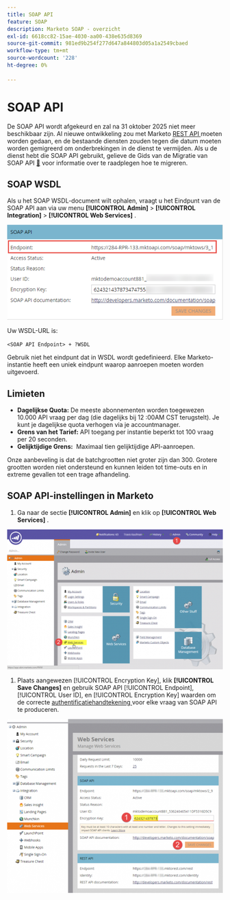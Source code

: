 ```yaml
---
title: SOAP API
feature: SOAP
description: Marketo SOAP - overzicht
exl-id: 6618cc82-15ae-4030-aa00-438e635d8369
source-git-commit: 981ed9b254f277d647a844803d05a1a2549cbaed
workflow-type: tm+mt
source-wordcount: '228'
ht-degree: 0%

---
```


# SOAP API

De SOAP API wordt afgekeurd en zal na 31 oktober 2025 niet meer beschikbaar zijn. Al nieuwe ontwikkeling zou met Marketo [ REST API ](../rest-api/rest-api.md) moeten worden gedaan, en de bestaande diensten zouden tegen die datum moeten worden gemigreerd om onderbrekingen in de dienst te vermijden. Als u de dienst hebt die SOAP API gebruikt, gelieve de Gids van de Migratie van SOAP API [&#128279;](./migration.md) voor informatie over te raadplegen hoe te migreren.

## SOAP WSDL

Als u het SOAP WSDL-document wilt ophalen, vraagt u het Eindpunt van de SOAP API aan via uw menu **[!UICONTROL Admin]** > **[!UICONTROL Integration]** > **[!UICONTROL Web Services]** .

![ Eindpunt van SOAP ](assets/endpoint-soap.png)

Uw WSDL-URL is:

`<SOAP API Endpoint> + ?WSDL`

Gebruik niet het eindpunt dat in WSDL wordt gedefinieerd. Elke Marketo-instantie heeft een uniek eindpunt waarop aanroepen moeten worden uitgevoerd.

## Limieten

- **Dagelijkse Quota:** De meeste abonnementen worden toegewezen 10.000 API vraag per dag (die dagelijks bij 12 :00AM CST terugstelt). Je kunt je dagelijkse quota verhogen via je accountmanager.
- **Grens van het Tarief:** API toegang per instantie beperkt tot 100 vraag per 20 seconden.
- **Gelijktijdige Grens:**  Maximaal tien gelijktijdige API-aanroepen.

Onze aanbeveling is dat de batchgrootten niet groter zijn dan 300. Grotere grootten worden niet ondersteund en kunnen leiden tot time-outs en in extreme gevallen tot een trage afhandeling.

## SOAP API-instellingen in Marketo

1. Ga naar de sectie **[!UICONTROL Admin]** en klik op **[!UICONTROL Web Services]** .

![ admin-web-services2 ](assets/admin-web-services2.png)

1. Plaats aangewezen [!UICONTROL Encryption Key], klik **[!UICONTROL Save Changes]** en gebruik SOAP API [!UICONTROL Endpoint], [!UICONTROL User ID], en [!UICONTROL Encryption Key] waarden om de correcte [ authentificatiehandtekening ](authentication-signature.md) voor elke vraag van SOAP API te produceren.

![ admin-web-services3 ](assets/admin-web-services3.png)
